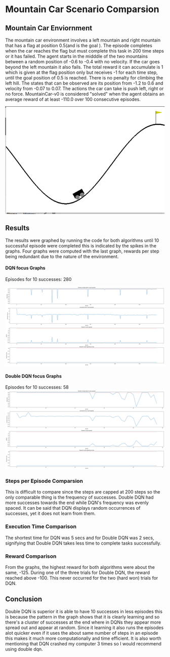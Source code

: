 # Mountain Car Scenario Comparsion

## Mountain Car Enviornment
The mountain car environment involves a left mountain and right mountain that has a flag at position 0.5(and is the goal
). The episode completes when the car reaches the flag but must complete this task in 200 time steps or it has failed. The agent starts in the midddle of the two mountains between a random position of  -0.6 to -0.4 with no velocity. If the car goes beyond the left mountain it also fails. The total reward it can accumulate is 1 which is given at the flag position only but receives -1 for each  time step, until the goal position of 0.5 is reached. There is no penalty for climbing the left hill. The states that can be observed are its position from  -1.2 to 0.6 and velocity from -0.07 to 0.07. The actions the car can take is push left, right or no force. MountainCar-v0 is considered "solved" when the agent obtains an average reward of at least -110.0 over 100 consecutive episodes.

![MountainCar](./MountainCar.png)

## Results

The results were graphed by running the code for both algorithms until 10 successful episode were completed this is indicated by the spikes in the graphs. Four graphs were computed with the last graph, rewards per step being redundant due to the nature of the environment. 






#### DQN focus Graphs 
Episodes for 10 successes: 280

![Graph](MountainCar/DQNMountainCar_trial1_ep280.png)

#### Double DQN focus Graphs 
Episodes for 10 successes: 58
![Graph](MountainCar/DoubleDQNMountainCar_trial1_ep58.png)


### Steps per Episode Comparsion
This is difficult to compare since the steps are capped at 200 steps so the only comparable thing is the frequency of successes. Double DQN had more successes towards the end while DQN's frequency was evenly spaced. It can be said that DQN displays random occurrences of successes, yet it does not learn from them. 

### Execution Time Comparison
The shortest time for DQN was 5 secs and for Double DQN was 2 secs, signifying that Double DQN takes less time to complete tasks successfully. 

### Reward Comparison
From the graphs, the highest reward for both algorithms were about the same, -125. During one of the three trials for Double DQN, the reward reached above -100. This never occurred for the two (hard won) trials for DQN.


## Conclusion
Double DQN is superior it is able to have 10 successes in less episodes this is because the pattern in the graph shows that it is clearly learning and so there's a cluster of successes at the end where in DQNs they appear more spread out and appear at random. Since it learning it also runs the episodes alot quicker even if it uses the about same number of steps in an episode this makes it much more computationally and time efficient. It is also worth mentioning that DQN crashed my computer 3 times so I would recommend using double dqn.
